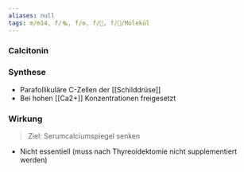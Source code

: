 ```yaml
---
aliases: null
tags: m/m14, f/🗞️, f/⚙️, f/🧪, f/🧪/Molekül
---
```

### Calcitonin
### Synthese
- Parafollikuläre C-Zellen der [[Schilddrüse]]
- Bei hohen [[Ca2+]] Konzentrationen freigesetzt
### Wirkung
> Ziel: Serumcalciumspiegel senken

- Nicht essentiell (muss nach Thyreoidektomie nicht supplementiert werden)

